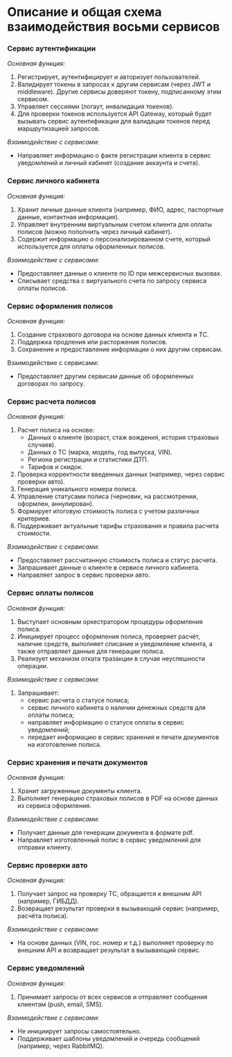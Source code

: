 # Описание и общая схема взаимодействия восьми сервисов

### Сервис аутентификации

*Основная функция:*

1. Регистрирует, аутентифицирует и авторизует пользователей.
2. Валидирует токены в запросах к другим сервисам (через JWT и middleware). Другие сервисы доверяют токену, подписанному этим сервисом.
3. Управляет сессиями (логаут, инвалидация токенов).
4. Для проверки токенов используется API Gateway, который будет вызывать сервис аутентификации для валидации токенов перед маршрутизацией запросов.

*Взаимодействие с сервисами:*

- Направляет информацию о факте регистрации клиента в сервис уведомлений и личный кабинет (создание аккаунта и счета). 

### Сервис личного кабинета

*Основная функция:*

1. Хранит личные данные клиента (например, ФИО, адрес, паспортные данные, контактная информация).
2. Управляет внутренним виртуальным счетом клиента для оплаты полисов (можно пополнить через личный кабинет).
3. Содержит информацию о персонализированном счете, который используется для оплаты оформленных полисов.

*Взаимодействие с сервисами:*

- Предоставляет данные о клиенте по ID при межсервисных вызовах. 
- Списывает средства с виртуального счета по запросу сервиса оплаты полисов.

### Сервис оформления полисов

*Основная функция:*

1. Создание страхового договора на основе данных клиента и ТС.
2. Поддержка продления или расторжения полисов.
3. Сохранение и предоставление информации о них другим сервисам.

Взаимодействие с сервисами:
- Предоставляет другим сервисам данные об оформленных договорах по запросу.

### Сервис расчета полисов

*Основная функция:*

1. Расчет полиса на основе:
	- Данных о клиенте (возраст, стаж вождения, история страховых случаев).
	- Данных о ТС (марка, модель, год выпуска, VIN).
	- Региона регистрации и статистики ДТП.
	- Тарифов и скидок.
2. Проверка корректности введенных данных (например, через сервис проверки авто).
3. Генерация уникального номера полиса.  
4. Управление статусами полиса (черновик, на рассмотрении, оформлен, аннулирован). 
5. Формирует итоговую стоимость полиса с учетом различных критериев.
6. Поддерживает актуальные тарифы страхования и правила расчета стоимости.

*Взаимодействие с сервисами:*

- Предоставляет рассчитанную стоимость полиса и статус расчета.
- Запрашивает данные о клиенте в сервисе личного кабинета.
- Направляет запрос в сервис проверки авто.

### Сервис оплаты полисов

*Основная функция:*

1. Выступает основным оркестратором процедуры оформления полиса.
2. Инициирует процесс оформления полиса, проверяет расчёт, наличие средств, выполняет списание и уведомление клиента, а также отправляет данные для генерации полиса.
3. Реализует механизм отката тразакции в случае неуспешности операции.

*Взаимодействие с сервисами:*

1. Запрашивает:
	- сервис расчета о статусе полиса;
	- сервис личного кабинета о наличии денежных средств для оплаты полиса;
	- направляет информацию о статусе оплаты в сервис уведомлений;
	- передает информацию в сервис хранения и печати документов на изготовление полиса.

### Сервис хранения и печати документов

*Основная функция:*

1. Хранит загруженные документы клиента.
2. Выполняет генерацию страховых полисов в PDF на основе данных из сервиса оформления.

*Взаимодействие с сервисами:*

- Получает данные для генерации документа в формате pdf. 
- Направляет изготовленный полис в сервис уведомлений для отправки клиенту.

### Сервис проверки авто

*Основная функция:*

1. Получает запрос на проверку ТС, обращается к внешним API (например, ГИБДД).
2. Возвращает результат проверки в вызывающий сервис (например, расчёта полиса).

*Взаимодействие с сервисами:*

- На основе данных (VIN, гос. номер и т.д.) выполняет проверку по внешним API и возвращает результат в вызывающий сервис.

### Сервис уведомлений

*Основная функция:*

1. Принимает запросы от всех сервисов и отправляет сообщения клиентам (push, email, SMS).

*Взаимодействие с сервисами:*

- Не инициирует запросы самостоятельно.
- Поддерживает шаблоны уведомлений и очередь сообщений (например, через RabbitMQ).
